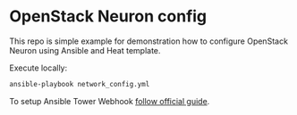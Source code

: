 # OpenStack Neuron config

This repo is simple example for demonstration how to configure OpenStack Neuron using Ansible and Heat template.

Execute locally:

```bash
ansible-playbook network_config.yml
```

To setup Ansible Tower Webhook [follow official guide](https://docs.ansible.com/ansible-tower/latest/html/userguide/webhooks.html).
